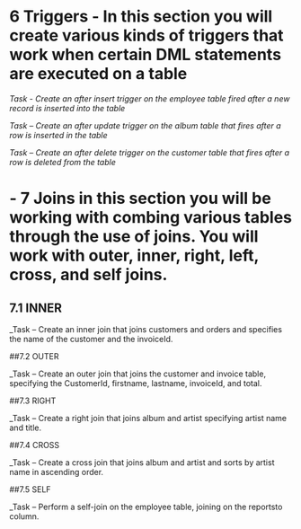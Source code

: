 # 6 Triggers - In this section you will create various kinds of triggers that work when certain DML statements are executed on a table

_Task - Create an after insert trigger on the employee table fired after a new record is inserted into the table_

_Task – Create an after update trigger on the album table that fires after a row is inserted in the table_

_Task – Create an after delete trigger on the customer table that fires after a row is deleted from the table_

# - 7 Joins in this section you will be working with combing various tables through the use of joins. You will work with outer, inner, right, left, cross, and self joins.

## 7.1 INNER

_Task – Create an inner join that joins customers and orders and specifies the name of the customer and the invoiceId.

##7.2 OUTER

_Task – Create an outer join that joins the customer and invoice table, specifying the CustomerId, firstname, lastname, invoiceId, and total.

##7.3 RIGHT

_Task – Create a right join that joins album and artist specifying artist name and title.

##7.4 CROSS

_Task – Create a cross join that joins album and artist and sorts by artist name in ascending order.

##7.5 SELF

_Task – Perform a self-join on the employee table, joining on the reportsto column.
